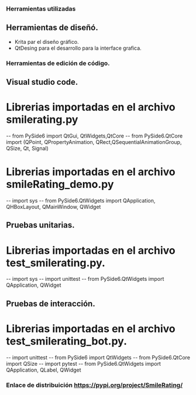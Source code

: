 ### Herramientas utilizadas


## Herramientas de diseñó.

- Krita par el diseño gráfico.
- QtDesing para el desarrollo para la interface grafica.

### Herramientas de edición de código.

## Visual studio code.
# Librerias importadas en el archivo smilerating.py
  -- from PySide6 import QtGui, QtWidgets,QtCore
  -- from PySide6.QtCore import (QPoint, QPropertyAnimation, QRect,QSequentialAnimationGroup, QSize, Qt, Signal)
  
  # Librerias importadas en el archivo smileRating_demo.py
  -- import sys
  -- from PySide6.QtWidgets import QApplication, QHBoxLayout, QMainWindow, QWidget

 
 ## Pruebas unitarias.
 # Librerias importadas en el archivo test_smilerating.py.
  
  -- import sys
  -- import unittest
  -- from PySide6.QtWidgets import QApplication, QWidget

  
  ## Pruebas de interacción.
  # Librerias importadas en el archivo test_smilerating_bot.py.
  
  -- import unittest
  -- from PySide6 import QtWidgets 
  -- from PySide6.QtCore import QSize
  -- import pytest
  -- from PySide6.QtWidgets import QApplication, QLabel, QWidget
  
 ### Enlace de distribuición https://pypi.org/project/SmileRating/
